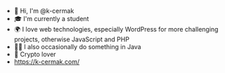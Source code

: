 - 👋 Hi, I'm @k-cermak
- 🎓 I'm currently a student
- 🌍 I love web technologies, especially WordPress for more challenging projects, otherwise JavaScript and PHP
- 💁‍♂️ I also occasionally do something in Java
- 💸 Crypto lover
- https://k-cermak.com/
